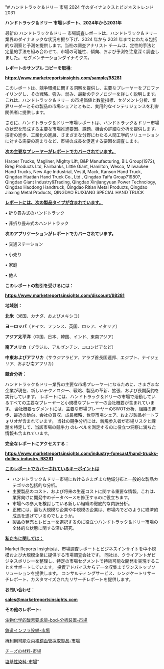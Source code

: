 "# ハンドトラック＆ドリー 市場 2024 年のダイナミクスとビジネストレンド 2031

<strong>ハンドトラック＆ドリー 市場レポート、2024年から2031年</strong>

最新の ハンドトラック＆ドリー 市場調査レポートは、ハンドトラック＆ドリー 業界のダイナミックな状況を掘り下げ、2024 年から 2031 年までにわたる包括的な洞察と予測を提供します。当社の調査アナリスト チームは、定性的手法と定量的手法を組み合わせて、市場の可能性、傾向、および予測を注意深く調査しました。 セグメンテーションダイナミクス。



<strong>レポートのサンプル コピーを取得:</strong> <a href=https://www.marketreportsinsights.com/sample/98281>

<strong><u>https://www.marketreportsinsights.com/sample/98281</u></strong></a>

このレポートは、競争環境に関する洞察を提供し、主要なプレーヤーをプロファイリングし、その戦略、強み、弱み、最新のテクノロジーを詳しく説明します。 これは、ハンドトラック＆ドリー の市場価値と数量指標、セグメント分析、業界リーダーとその製品の市場シェアとともに、実用的なインテリジェンスを利害関係者に提供します。

さらに、ハンドトラック＆ドリー市場レポートは、ハンドトラック＆ドリー市場の状況を形成する主要な市場推進要因、課題、機会の詳細な分析を提供します。 技術の進歩、工業化の進展、さまざまな分野にわたる人間工学的ソリューションに対する需要の高まりなど、市場の成長を促進する要因を調査します。



<strong><u>次の主要なプレーヤーがレポートでカバーされています。</u></strong>

Harper Trucks, Magliner, Mighty Lift, B&P Manufacturing, BIL Group(1972), Breg Products Ltd, Fairbanks, Little Giant, Hamilton, Wesco, Milwaukee Hand Trucks, New Age Industrial, Vestil, Mack, Kanson Hand Truck, Qingdao Huatian Hand Truck Co., Ltd., Qingdao Taifa Group?1980?, Qingdao Giant Industry&Trading, Qingdao Xinjiangyuan Power Technology, Qingdao Haodong Handtruck, Qingdao Ritian Metal Products, Qingdao Jiaxing Metal Products, QINGDAO RUIXIANG SPECIAL HAND TRUCK



<strong><u><b>レポートには、次の製品タイプが含まれています。</b></u></strong>

• 折り畳み式のハンドトラック

• 非折り畳み式のハンドトラック



<strong><b>次のアプリケーションがレポートでカバーされています。</b></strong>

• 交通ステーション

• 小売り

• 家庭

• 他人



<strong><b>このレポートの割引を受けるには：</b></strong><a href=https://www.marketreportsinsights.com/discount/98281>

<strong><u>https://www.marketreportsinsights.com/discount/98281</u></strong></a>



<strong>地域別：</strong>



<strong>北米</strong>（米国、カナダ、およびメキシコ）



<strong>ヨーロッパ</strong>（ドイツ、フランス、英国、ロシア、イタリア）



<strong>アジア太平洋</strong>（中国、日本、韓国、インド、東南アジア）



<strong>南アメリカ</strong>（ブラジル、アルゼンチン、コロンビアなど）



<strong>中東およびアフリカ</strong>（サウジアラビア、アラブ首長国連邦、エジプト、ナイジェリア、および南アフリカ）



<strong>競合分析：</strong>

ハンドトラック＆ドリー業界の主要な市場プレーヤーになるために、さまざまな企業が現在、新しいテクノロジー、戦略、製品の革新、拡張、および長期契約を実行しています。 レポートには、ハンドトラック＆ドリーの市場で活動しているすべての主要なプレーヤーと小規模なプレーヤーの会社概要が含まれています。 会社概要セグメントには、主要な市場プレーヤーのSWOT分析、組織の進歩、最近の動向、会社の買収、成長戦略、世界市場シェア、および製品ポートフォリオが含まれています。 当社の競争分析には、新規参入者が市場リスクと課題を特定して、当該市場の競争力 のレベルを測定するのに役立つ洞察に満ちた情報も含まれています。



<strong>完全なレポートにアクセスする</strong>：

<a href=https://www.marketreportsinsights.com/industry-forecast/hand-trucks-dollies-industry-98281>

<strong><u>https://www.marketreportsinsights.com/industry-forecast/hand-trucks-dollies-industry-98281</u></strong></a>



<strong><u><b>このレポートでカバーされているキーポイントは</b></u></strong>
<ul>
  <li>ハンドトラック＆ドリー市場におけるさまざまな地域分布と一般的な製品カテゴリの包括的な分析。</li>
  <li>主要製品のコスト、および将来の生産コストに関する重要な情報。これは、業界向けに開発中のデータベースを修正するのに役立ちます。</li>
  <li>市場への参入を検討している新しい組織の徹底的な内訳分析。</li>
  <li>正確には、最も大規模な企業や中規模の企業は、市場内でどのように経済的成長を遂げているのでしょうか。</li>
  <li>製品の発売とレビューを選択するのに役立つハンドトラック＆ドリー市場の全体的な状態に関する深い研究。</li>
</ul>


<strong><u><b>私たちに関しては：</b></u></strong>

Market Reports Insightsは、市場調査レポートとビジネスインサイトを中小規模および大規模企業に提供する市場調査会社です。 同社は、クライアントがビジネスポリシーを整理し、特定の市場セグメントで持続可能な開発を実現することをサポートしています。 投資アドバイスからデータ収集までワンストップソリューションを提供します。 コンサルティングサービス、シンジケートリサーチレポート、カスタマイズされたリサーチレポートを提供します。



<strong><b>お問い合わせ</b></strong>：

<a href=mailto:sales@marketreportsinsights.com>

<strong><u>sales@marketreportsinsights.com</u></strong></a>



<strong>その他のレポート:</strong>

<a href=https://www.linkedin.com/pulse/生物化学的酸素要求量-bod-分析装置-市場-2023-推進要因と成長機会-dwnlf/>生物化学的酸素要求量-bod-分析装置-市場</a>

<a href=https://www.linkedin.com/pulse/鉄道インフラ設備-市場-2023-年のダイナミクスとビジネストレンド-2030-75x9f/>鉄道インフラ設備-市場</a>

<a href=https://www.linkedin.com/pulse/再利用可能な内視鏡血管採取製品-市場-2023-競争分析と事業成長-2030-7xcff/>再利用可能な内視鏡血管採取製品-市場</a>

<a href=https://www.linkedin.com/pulse/チーズの材料-市場-2023-swot-分析と成長率-2030-pr-news-hub-dgpuf/>チーズの材料-市場</a>

<a href=https://www.linkedin.com/pulse/塩基性染料-市場-2030-年までの需要に焦点を当てた-2023-年調査レポート-mjhbf/>塩基性染料-市場</a>"
